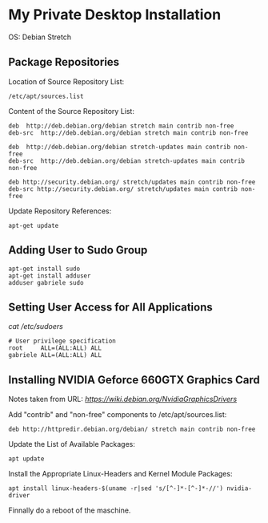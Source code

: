 # My Private Desktop Installation

OS: Debian Stretch

## Package Repositories

Location of Source Repository List: 

```
/etc/apt/sources.list
```

Content of the Source Repository List:

```
deb  http://deb.debian.org/debian stretch main contrib non-free
deb-src  http://deb.debian.org/debian stretch main contrib non-free

deb  http://deb.debian.org/debian stretch-updates main contrib non-free
deb-src  http://deb.debian.org/debian stretch-updates main contrib non-free

deb http://security.debian.org/ stretch/updates main contrib non-free
deb-src http://security.debian.org/ stretch/updates main contrib non-free
```

Update Repository References: 
```
apt-get update
```

## Adding User to Sudo Group

```
apt-get install sudo
apt-get install adduser
adduser gabriele sudo
```

## Setting User Access for All Applications

_cat /etc/sudoers_

```
# User privilege specification
root	 ALL=(ALL:ALL) ALL
gabriele ALL=(ALL:ALL) ALL
```

## Installing NVIDIA Geforce 660GTX Graphics Card

Notes taken from URL:
_https://wiki.debian.org/NvidiaGraphicsDrivers_

Add "contrib" and "non-free" components to /etc/apt/sources.list:
```
deb http://httpredir.debian.org/debian/ stretch main contrib non-free
```

Update the List of Available Packages:
```
apt update
```

Install the Appropriate Linux-Headers and Kernel Module Packages:
```
apt install linux-headers-$(uname -r|sed 's/[^-]*-[^-]*-//') nvidia-driver
```

Finnally do a reboot of the maschine.
